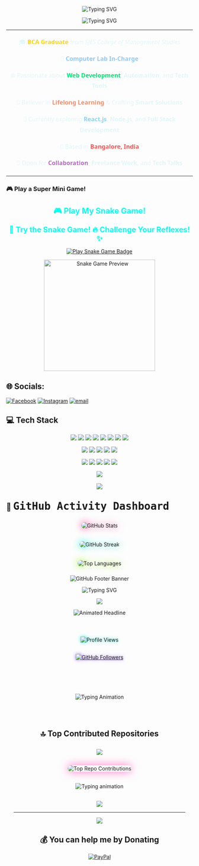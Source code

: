 <!-- 🎯 Animated Typing Heading -->
<p align="center">
  <img src="https://readme-typing-svg.herokuapp.com?font=Fira+Code&weight=700&size=26&pause=1000&color=00FEEF&center=true&vCenter=true&width=700&lines=👋+Hi%2C+I'm+Hitesh+Krishan+Sharma;💻+Tech+Lover+%7C+BCA+Graduate+%7C+Full+Stack+Learner;✨+Keep+Building+%7C+Keep+Growing!" alt="Typing SVG">
</p>

<p align="center">
  <img src="https://readme-typing-svg.herokuapp.com?font=Orbitron&weight=800&size=38&pause=1000&color=00FEEF&center=true&vCenter=true&width=900&lines=+Hitesh+Krishan+Sharma" alt="Typing SVG">
</p>







<!-- 🧠 Profile Summary -->
<table align="center" width="90%">
  <tr>
    <td align="center" style="font-size: 16px; font-family: 'Segoe UI', sans-serif; color: #e0f7fa; line-height: 1.8;">
      <p>🎓 <strong style="color:#FFD700;">BCA Graduate</strong> from <i>SJES College of Management Studies</i></p>
      <p>💼 <strong style="color:#90CAF9;">Computer Lab In-Charge</strong></p>
      <p>🌐 Passionate about <strong style="color:#00E676;">Web Development</strong>, <strong>Automation</strong>, and <strong>Tech Tools</strong></p>
      <p>🧠 Believer in <strong style="color:#FF8A65;">Lifelong Learning</strong> & Crafting <strong>Smart Solutions</strong></p>
      <p>🌱 Currently exploring <strong style="color:#80D8FF;">React.js</strong>, <strong>Node.js</strong>, and <strong>Full Stack Development</strong></p>
      <p>📍 Based in <strong style="color:#FF5252;">Bangalore, India</strong></p>
      <p>🤝 Open for <strong style="color:#BA68C8;">Collaboration</strong>, <strong>Freelance Work</strong>, and <strong>Tech Talks</strong></p>
    </td>
  </tr>
</table>

### 🎮 Play a Super Mini Game!

<!-- ✅ Heading with Game Emoji -->
<h2 align="center" style="color:#00ffee; font-weight:bold;">🎮 Play My Snake Game!</h2>

<!-- ✅ Game Animation Heading (Static Backup for SVG) -->
<p align="center">
  <strong style="font-size: 20px; color: #00ffee;">
    🐍 Try the Snake Game! 🔥 Challenge Your Reflexes! ✨
  </strong>
</p>

<!-- ✅ Game Play Button -->
<p align="center">
  <a href="https://hiteshkrsharma.github.io/snake-game" target="_blank">
    <img src="https://img.shields.io/badge/CLICK_TO_PLAY-SNAKE_GAME-00ffaa?style=for-the-badge&logo=playstation&logoColor=white" alt="Play Snake Game Badge" />
  </a>
</p>

<!-- ✅ Preview GIF (working fallback GIF used instead) -->
<p align="center">
  <img src="https://media.giphy.com/media/LHZyixOnHwDDy/giphy.gif" width="300" alt="Snake Game Preview" />
</p>



## 🌐 Socials:
[![Facebook](https://img.shields.io/badge/Facebook-%231877F2.svg?logo=Facebook&logoColor=white)](https://facebook.com/hiteshkrsharma) [![Instagram](https://img.shields.io/badge/Instagram-%23E4405F.svg?logo=Instagram&logoColor=white)](https://instagram.com/hiteshkrsharma) [![email](https://img.shields.io/badge/Email-D14836?logo=gmail&logoColor=white)](mailto:Hiteshkrishansharma@gmail.com) 



<!-- 💻 Tech Stack Starts Here -->
## 💻 Tech Stack

<p align="center">
  <img src="https://img.shields.io/badge/C-%2300599C?style=for-the-badge&logo=c&logoColor=white"/>
  <img src="https://img.shields.io/badge/C++-%2300599C?style=for-the-badge&logo=c%2B%2B&logoColor=white"/>
  <img src="https://img.shields.io/badge/Java-%23ED8B00?style=for-the-badge&logo=java&logoColor=white"/>
  <img src="https://img.shields.io/badge/Python-%233776AB?style=for-the-badge&logo=python&logoColor=yellow"/>
  <img src="https://img.shields.io/badge/JavaScript-%23F7DF1E?style=for-the-badge&logo=javascript&logoColor=black"/>
  <img src="https://img.shields.io/badge/HTML5-%23E34F26?style=for-the-badge&logo=html5&logoColor=white"/>
  <img src="https://img.shields.io/badge/CSS3-%231572B6?style=for-the-badge&logo=css3&logoColor=white"/>
  <img src="https://img.shields.io/badge/PHP-%23777BB4?style=for-the-badge&logo=php&logoColor=white"/>
</p>

<p align="center">
  <img src="https://img.shields.io/badge/React-%2320232a?style=for-the-badge&logo=react&logoColor=%2361DAFB"/>
  <img src="https://img.shields.io/badge/Node.js-%23339933?style=for-the-badge&logo=node.js&logoColor=white"/>
  <img src="https://img.shields.io/badge/Django-%23092E20?style=for-the-badge&logo=django&logoColor=white"/>
  <img src="https://img.shields.io/badge/.NET-%235C2D91?style=for-the-badge&logo=dotnet&logoColor=white"/>
  <img src="https://img.shields.io/badge/Angular-%23DD0031?style=for-the-badge&logo=angular&logoColor=white"/>
</p>

<p align="center">
  <img src="https://img.shields.io/badge/Docker-%230db7ed?style=for-the-badge&logo=docker&logoColor=white"/>
  <img src="https://img.shields.io/badge/Git-%23F05033?style=for-the-badge&logo=git&logoColor=white"/>
  <img src="https://img.shields.io/badge/GitHub-%23121011?style=for-the-badge&logo=github&logoColor=white"/>
  <img src="https://img.shields.io/badge/MySQL-%2300f?style=for-the-badge&logo=mysql&logoColor=white"/>
  <img src="https://img.shields.io/badge/MongoDB-%234ea94b?style=for-the-badge&logo=mongodb&logoColor=white"/>
</p>

 



<!-- Snake Game Repo View -->

<div align="center">
  <img src="https://readme-typing-svg.herokuapp.com?font=Fira+Code&size=24&duration=3000&pause=1000&color=0AFFEF&center=true&vCenter=true&width=700&height=45&lines=👨‍💻+while(true)+%7B+code();+%7D;💻+console.log('Hello+World!');🚀+BCA+Final+Year+Student;🔥+Hitesh+Krishan+Sharma+Coding+Life;🧠+Eat+Sleep+Code+Repeat" />
  <br><br>
  <img src="https://capsule-render.vercel.app/api?type=waving&color=0affef&height=100&section=footer&text=Hitesh's%20Dev%20World&fontSize=24&fontAlign=40&fontColor=ffffff" />
</div>


## 🚀 <span style="font-family:'Fira Code', monospace; font-size: 28px;">GitHub Activity Dashboard</span>

<div align="center">

  <!-- 🧮 GitHub Stats (Radical Theme + Glow) -->
  <img 
    src="https://github-readme-stats.vercel.app/api?username=hiteshkrsharma&show_icons=true&theme=radical&include_all_commits=true&count_private=true&hide_border=false" 
    alt="GitHub Stats" 
    style="margin: 10px; border-radius: 15px; filter: drop-shadow(0 0 10px #f72585);" />

  <!-- 🔥 GitHub Streak Stats -->
  <img 
    src="https://streak-stats.demolab.com?user=hiteshkrsharma&theme=matrix&hide_border=false&ring=00ffe0&fire=ff007f&currStreakLabel=00ffe0" 
    alt="GitHub Streak" 
    style="margin: 10px; border-radius: 15px; filter: drop-shadow(0 0 10px #00ffe0);" />

  <!-- 🎨 Language Usage Card -->
  <img 
    src="https://github-readme-stats.vercel.app/api/top-langs/?username=hiteshkrsharma&layout=compact&langs_count=8&theme=vision-friendly-dark&hide_border=false&card_width=450" 
    alt="Top Languages" 
    style="margin: 10px; border-radius: 15px; filter: drop-shadow(0 0 10px #89fc00);" />

<!-- 🚀 Modern Waving Footer Banner -->
<img 
  src="https://capsule-render.vercel.app/api?type=waving&color=4facfe,00f2fe,43e97b,38f9d7&height=110&section=footer&text=🚀%20Code%20Hard%20|%20Build%20Smart%20|%20Stay%20Awesome!%20✨&fontAlign=50&fontColor=ffffff&fontSize=24" 
  alt="GitHub Footer Banner" />





<!-- 🏆 Animated Heading -->
<p align="center">
  <img src="https://readme-typing-svg.demolab.com?font=Fira+Code&size=25&pause=1000&color=FA3C64&center=true&vCenter=true&width=600&lines=%F0%9F%8F%86%20GitHub%20Trophies;%F0%9F%94%A5%20Achievements%20Unleashed!;%E2%AD%90%20Keep%20Pushing%20Your%20Limits!" alt="Typing SVG">
</p>


<!-- 🏆 GitHub Trophies -->
<p align="center">
  <img src="https://github-profile-trophy.vercel.app/?username=hiteshkrsharma&theme=discord&no-frame=false&no-bg=false&margin-w=15&title=MultiLanguage,Commit,Stars,Followers,Repositories,PullRequest,Issues" />
</p>


<!-- 🌐 GitHub Network Stats - Headline Style Animation -->
<p align="center">
  <img src="https://readme-typing-svg.herokuapp.com?font=Fira+Code&weight=600&size=28&pause=1000&color=FF6EC7&center=true&vCenter=true&width=700&lines=🌐+GitHub+Network+Stats" alt="Animated Headline">
</p>



<div align="center" style="padding: 20px;">

  <!-- ✨ Profile Visitors Badge (Neon Glow Style) -->
  <img 
    src="https://komarev.com/ghpvc/?username=hiteshkrsharma&label=👁️+Visitors&color=0affef&style=for-the-badge" 
    alt="Profile Views" 
    style="margin: 8px; filter: drop-shadow(0 0 5px #0affef);" />

  <!-- 🙌 Followers Badge (Clickable, Glowing) -->
  <a href="https://github.com/hiteshkrsharma?tab=followers" target="_blank">
    <img 
      src="https://img.shields.io/badge/🙌%20Followers-Join%20The%20Journey-blueviolet?style=for-the-badge&logo=github" 
      alt="GitHub Followers"
      style="margin: 8px; filter: drop-shadow(0 0 5px #9F6EFF);" />
  </a>

  <br><br>

  <!-- 💻 Animated Typing Text (Motivational & Dev-centric) -->
  <img 
    src="https://readme-typing-svg.herokuapp.com?font=Fira+Code&size=24&pause=1000&color=00FEEF&width=700&center=true&vCenter=true&lines=🔥+Code.+Create.+Conquer.;💡+Keep+Learning%2C+Keep+Building.;🚀+Developer+By+Passion%2C+Problem+Solver+By+Choice.;🎯+Follow+For+More+Tech+Vibes!" 
    alt="Typing Animation" 
    style="margin-top: 20px;" />

  <br><br>

 



## 🔝 Top Contributed Repositories

<h2 align="center">
  <img src="https://img.shields.io/badge/-🔥%20My%20Top%20Repositories%20🔥-black?style=for-the-badge&logo=github&logoColor=white&color=FF6EC7">
</h2>

<div align="center">
  <img 
    src="https://github-contributor-stats.vercel.app/api?username=hiteshkrsharma&limit=5&theme=tokyonight&combine_all_yearly_contributions=true" 
    alt="Top Repo Contributions"
    style="border-radius: 12px; box-shadow: 0 0 25px #ff6ec7; margin-top: 10px;"
  />
  <br><br>

  <img 
    src="https://readme-typing-svg.herokuapp.com?font=Fira+Code&size=22&duration=4000&pause=1000&color=F72585&center=true&vCenter=true&width=600&height=40&lines=👨‍💻+Built+with+Passion+and+Persistence;🧠+Learning.+Coding.+Improving.;🚀+From+BCA+to+Beyond!"
    alt="Typing animation"
  />

  <br>

  <img src="https://capsule-render.vercel.app/api?type=rect&color=gradient&height=80&section=footer&text=🚀%20Consistency%20is%20the%20real%20Flex%20👨‍💻&fontColor=ffffff&fontSize=22&animation=twinkling" />
</div>

---
[![](https://visitcount.itsvg.in/api?id=hiteshkrsharma&icon=0&color=0)](https://visitcount.itsvg.in)

  ## 💰 You can help me by Donating
  [![PayPal](https://img.shields.io/badge/PayPal-00457C?style=for-the-badge&logo=paypal&logoColor=white)](https://paypal.me/@Hiteshkrishansharma) 

  
<!-- Proudly created with GPRM ( https://gprm.itsvg.in ) -->
